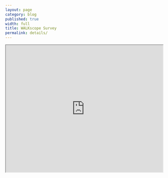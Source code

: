 ```yaml
---
layout: page
category: blog
published: true
width: full
title: WALKscope Survey
permalink: details/
---
```


<iframe src="https://ptx-dev.herokuapp.com/#projects/walkscope/dive" width="100%" id="iframe" style="height: 408px;"></iframe>
